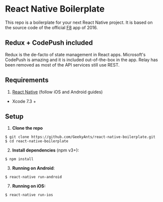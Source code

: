 # React Native Boilerplate

This repo is a boilerplate for your next React Native project. It is based on the source code of the official [F8](https://fbf8.com/) app of 2016.

## Redux + CodePush included

Redux is the de-facto of state management in React apps. Microsoft's CodePush is amazing and it is included out-of-the-box in the app. Relay has been removed as most of the API services still use REST.

## Requirements

1. [React Native](http://facebook.github.io/react-native/docs/getting-started.html) (follow iOS and Android guides)
  - Xcode 7.3 +


## Setup

1. **Clone the repo**

  ```
  $ git clone https://github.com/GeekyAnts/react-native-boilerplate.git
  $ cd react-native-boilerplate
  ```

2. **Install dependencies** (npm v3+):

  ```
  $ npm install
  ```


3. **Running on Android**:

  ```
  $ react-native run-android
  ```


7. **Running on iOS:**

  ```
  $ react-native run-ios
  ```
